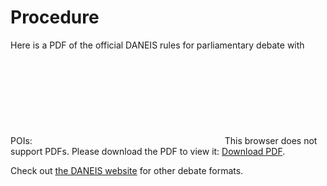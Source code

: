 # Procedure

Here is a PDF of the official DANEIS rules for parliamentary debate with POIs:
<object data="{{ site.baseurl }}/debate-format/Parli_Rules-POIs.pdf" type="application/pdf" width="700px" height="700px">
    <embed src="{{ site.baseurl }}/debate-format/Parli_Rules-POIs.pdf">
        This browser does not support PDFs. Please download the PDF to view it: <a href="{{ site.baseurl }}/debate-format/Parli_Rules-POIs.pdf">Download PDF</a>.</p>
    </embed>
</object>

Check out [the DANEIS website](http://daneis.org/wordpress/?page_id=31) for other debate formats.
